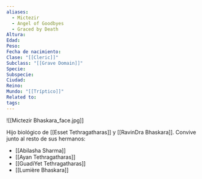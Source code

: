 ```yaml
---
aliases:
  - Mictezir
  - Angel of Goodbyes
  - Graced by Death
Altura: 
Edad: 
Peso: 
Fecha de nacimiento: 
Clase: "[[Cleric]]"
Subclass: "[[Grave Domain]]"
Specie: 
Subspecie: 
Ciudad: 
Reino: 
Mundo: "[[Tríptico]]"
Related to: 
tags:
---
```

![[Mictezir Bhaskara_face.jpg]]

Hijo biológico de [[Esset Tethragatharas]] y [[RavinDra Bhaskara]]. Convive junto al resto de sus hermanos:
- [[Abilasha Sharma]]
- [[Ayan Tethragatharas]]
- [[GuadiYet Tethragatharas]]
- [[Lumière Bhaskara]]